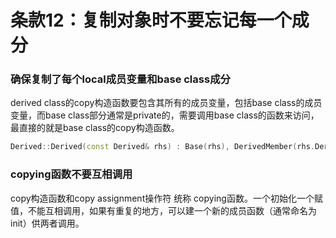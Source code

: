 # 条款12：复制对象时不要忘记每一个成分
### 确保复制了每个local成员变量和base class成分
derived class的copy构造函数要包含其所有的成员变量，包括base class的成员变量，而base class部分通常是private的，需要调用base class的函数来访问，最直接的就是base class的copy构造函数。
```c++
Derived::Derived(const Derived& rhs) : Base(rhs), DerivedMember(rhs.DerivedMember) {}
```
### copying函数不要互相调用
copy构造函数和copy assignment操作符 统称 copying函数。一个初始化一个赋值，不能互相调用，如果有重复的地方，可以建一个新的成员函数（通常命名为init）供两者调用。
